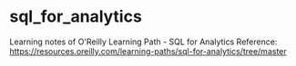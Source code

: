 # sql_for_analytics
Learning notes of O'Reilly Learning Path - SQL for Analytics
Reference: https://resources.oreilly.com/learning-paths/sql-for-analytics/tree/master
